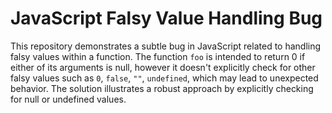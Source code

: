 # JavaScript Falsy Value Handling Bug

This repository demonstrates a subtle bug in JavaScript related to handling falsy values within a function. The function `foo` is intended to return 0 if either of its arguments is null, however it doesn't explicitly check for other falsy values such as `0`, `false`, `""`, `undefined`, which may lead to unexpected behavior. The solution illustrates a robust approach by explicitly checking for null or undefined values.